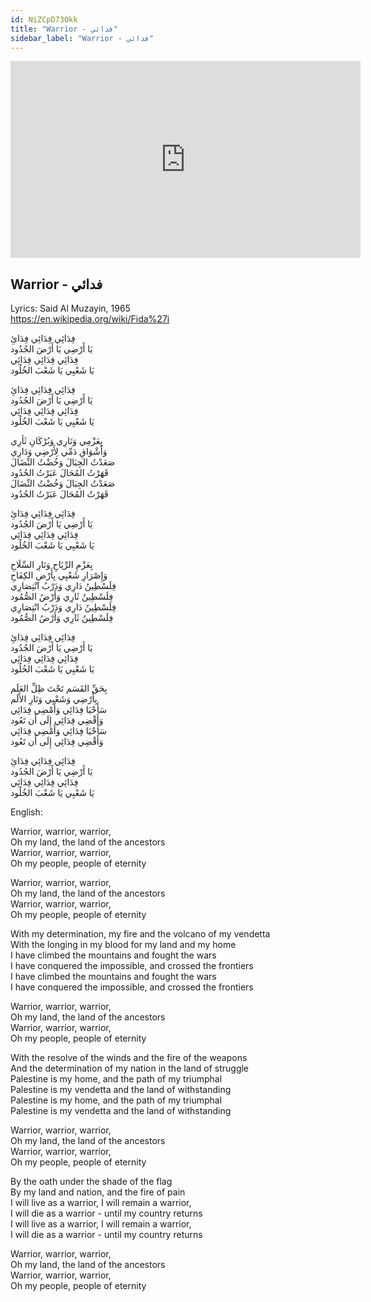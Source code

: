 ```yaml
---
id: NiZCpD73Okk
title: "Warrior - فدائي"
sidebar_label: "Warrior - فدائي"
---
```


<div class="video-float-container">
  <iframe
    width="560"
    height="315"
    src="https://www.youtube.com/embed/NiZCpD73Okk"
    title="YouTube video player"
    frameborder="0"
    allow="accelerometer; autoplay; clipboard-write; encrypted-media; gyroscope; picture-in-picture; web-share"
    referrerpolicy="strict-origin-when-cross-origin"
    allowfullscreen
  ></iframe>
</div>

## Warrior - فدائي

Lyrics: Said Al Muzayin, 1965  
https://en.wikipedia.org/wiki/Fida%27i

فِدَائِي فِدَائِي فِدَائِ  
يَا أَرْضِي يَا أَرْضَ الجُدُود  
فِدَائِي فِدَائِي فِدَائِي  
يَا شَعْبِي يَا شَعْبَ الخُلُود

فِدَائِي فِدَائِي فِدَائِ  
يَا أَرْضِي يَا أَرْضَ الجُدُود  
فِدَائِي فِدَائِي فِدَائِي  
يَا شَعْبِي يَا شَعْبَ الخُلُود

بِعَزْمِي وَنَارِي وَبُرْكَانِ ثَأرِي  
وَأَشْوَاقِ دَمِّي لِأَرْضِي وَدَارِي  
 صَعَدْتُ الجِبَالَ وَخُضْتُ النِّضَالَ  
قَهَرْتُ المُحَالَ عَبَرْتُ الحُدُود   
 صَعَدْتُ الجِبَالَ وَخُضْتُ النِّضَالَ  
قَهَرْتُ المُحَالَ عَبَرْتُ الحُدُود 

فِدَائِي فِدَائِي فِدَائِ  
يَا أَرْضِي يَا أَرْضَ الجُدُود  
فِدَائِي فِدَائِي فِدَائِي  
يَا شَعْبِي يَا شَعْبَ الخُلُود

بِعَزْمِ الرِّيَاحِ وَنَارِ السِّلَاحِ  
وَإِصْرَارِ شَعْبِي بِأَرْضِ الكِفَاحِ  
 فِلَسْطِينُ دَارِي وَدَرْبُ انْتِصَارِي  
فِلَسْطِينُ ثَارِي وَأَرْضُ الصُّمُود   
 فِلَسْطِينُ دَارِي وَدَرْبُ انْتِصَارِي  
فِلَسْطِينُ ثَارِي وَأَرْضُ الصُّمُود 

فِدَائِي فِدَائِي فِدَائِ  
يَا أَرْضِي يَا أَرْضَ الجُدُود  
فِدَائِي فِدَائِي فِدَائِي  
يَا شَعْبِي يَا شَعْبَ الخُلُود

بِحَقِّ القَسَم تَحْتَ ظِلِّ العَلَم  
بِأَرْضِي وَشَعْبِي وَنَارِ الأَلَم  
سَأَحْيَا فِدَائِي وَأَمْضِي فِدَائِي  
وَأَقْضِي فِدَائِي إِلَى أَن تَعُود   
سَأَحْيَا فِدَائِي وَأَمْضِي فِدَائِي  
وَأَقْضِي فِدَائِي إِلَى أَن تَعُود 

فِدَائِي فِدَائِي فِدَائِ  
يَا أَرْضِي يَا أَرْضَ الجُدُود  
فِدَائِي فِدَائِي فِدَائِي  
يَا شَعْبِي يَا شَعْبَ الخُلُود

English:

Warrior, warrior, warrior,  
Oh my land, the land of the ancestors  
Warrior, warrior, warrior,  
Oh my people, people of eternity

Warrior, warrior, warrior,  
Oh my land, the land of the ancestors  
Warrior, warrior, warrior,  
Oh my people, people of eternity

With my determination, my fire and the volcano of my vendetta  
With the longing in my blood for my land and my home  
I have climbed the mountains and fought the wars  
I have conquered the impossible, and crossed the frontiers   
I have climbed the mountains and fought the wars  
I have conquered the impossible, and crossed the frontiers

Warrior, warrior, warrior,  
Oh my land, the land of the ancestors  
Warrior, warrior, warrior,  
Oh my people, people of eternity

With the resolve of the winds and the fire of the weapons  
And the determination of my nation in the land of struggle  
Palestine is my home, and the path of my triumphal  
Palestine is my vendetta and the land of withstanding  
Palestine is my home, and the path of my triumphal  
Palestine is my vendetta and the land of withstanding

Warrior, warrior, warrior,  
Oh my land, the land of the ancestors  
Warrior, warrior, warrior,  
Oh my people, people of eternity

By the oath under the shade of the flag  
By my land and nation, and the fire of pain  
I will live as a warrior, I will remain a warrior,  
I will die as a warrior - until my country returns   
I will live as a warrior, I will remain a warrior,  
I will die as a warrior - until my country returns 

Warrior, warrior, warrior,  
Oh my land, the land of the ancestors  
Warrior, warrior, warrior,  
Oh my people, people of eternity
